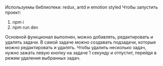 Используемы библиотеки: redux, antd и emotion styled
Чтобы запустить проект: 
  1. npm i
  2. npm run dev

Основной функционал выполнен, можно добавлять, редактировать и удалять задачи. В самой задаче можно создавать подзадачи, которые можно редактировать и удалять.
Чтобы удалить несколько задач, нужно зажать левую кнопку на задаче 1 секунду и отпустит, перейдя в режим удаления выбранных задач.
